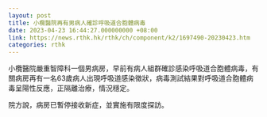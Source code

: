 ```yaml
---
layout: post
title: 小欖醫院再有男病人確診呼吸道合胞體病毒
date: 2023-04-23 16:44:27.000000000 +08:00
link: https://news.rthk.hk/rthk/ch/component/k2/1697490-20230423.htm
categories: rthk
---
```


小欖醫院嚴重智障科一個男病房，早前有病人組群確診感染呼吸道合胞體病毒，有關病房再有一名63歲病人出現呼吸道感染徵狀，病毒測試結果對呼吸道合胞體病毒呈陽性反應，正隔離治療，情況穩定。

院方說，病房已暫停接收新症，並實施有限度探訪。
